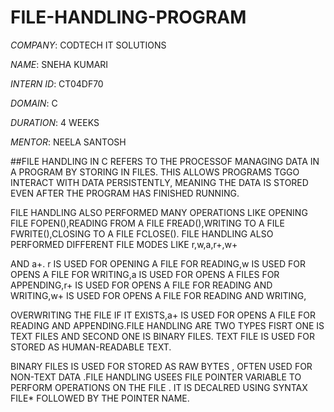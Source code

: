# FILE-HANDLING-PROGRAM

*COMPANY*: CODTECH IT SOLUTIONS

*NAME*: SNEHA KUMARI

*INTERN ID*: CT04DF70

*DOMAIN*: C

*DURATION*:  4 WEEKS

*MENTOR*: NEELA SANTOSH

##FILE HANDLING IN C REFERS TO THE PROCESSOF MANAGING DATA IN A PROGRAM BY STORING IN FILES. THIS ALLOWS PROGRAMS TGGO INTERACT WITH DATA PERSISTENTLY, MEANING THE DATA IS STORED EVEN AFTER THE PROGRAM HAS FINISHED RUNNING.

FILE HANDLING ALSO PERFORMED MANY OPERATIONS LIKE OPENING FILE FOPEN(),READING FROM A FILE FREAD(),WRITING TO A FILE FWRITE(),CLOSING TO A FILE FCLOSE(). FILE HANDLING ALSO PERFORMED DIFFERENT FILE MODES LIKE r,w,a,r+,w+

AND a+. r IS USED FOR OPENING A FILE FOR READING,w IS USED FOR OPENS A FILE FOR WRITING,a IS USED FOR OPENS A FILES FOR APPENDING,r+ IS USED FOR OPENS A FILE FOR READING AND WRITING,w+ IS USED FOR OPENS A FILE FOR READING AND WRITING,

OVERWRITING THE FILE IF IT EXISTS,a+ IS USED FOR OPENS A FILE FOR READING AND APPENDING.FILE HANDLING ARE TWO TYPES FISRT ONE IS TEXT FILES AND SECOND ONE IS BINARY FILES. TEXT FILE IS USED FOR STORED AS HUMAN-READABLE TEXT.

BINARY FILES IS USED FOR STORED AS RAW BYTES , OFTEN USED FOR NON-TEXT DATA .FILE HANDLING USEES FILE POINTER VARIABLE TO PERFORM OPERATIONS ON THE FILE . IT IS DECALRED USING SYNTAX FILE* FOLLOWED BY THE POINTER NAME.
